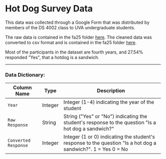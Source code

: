 # Hot Dog Survey Data

This data was collected through a Google Form that was distributed by members of the DS 4002 class to UVA undergraduate students.

The raw data is contained in the fa25 folder [here](https://github.com/evelynmaxwell/DS-4002-EM/blob/e28f50899ea8c597c03020353b31adfac08b9352/hot-dog-survey-data/fa25/Is%20hotdog%20a%20sandwich_%20(Responses).xlsx).
The cleaned data was converted to csv format and is contained in the fa25 folder [here](https://github.com/evelynmaxwell/DS-4002-EM/blob/fba8a69058e6f2e503cfb5361381a50cdea96169/hot-dog-survey-data/fa25/Cleaned%20Hotdog%20Data.csv).

Most of the participants in the dataset are fourth years, and 27.54% responded "Yes", that a hotdog is a sandwich.

---

### Data Dictionary:

| Column Name | Type        | Description |
|-------------|-------------|-------------|
| `Year`        | Integer     | Integer (1-4) indicating the year of the student|
| `Raw Response`        | String     | String ("Yes" or "No") indicating the student's response to the question "Is a hot dog a sandwich?"|
| `Converted Response`      | Integer      | Integer (1 or 0) indicating the student's response to the question "Is a hot dog a sandwich?". 1 = Yes 0 = No |

